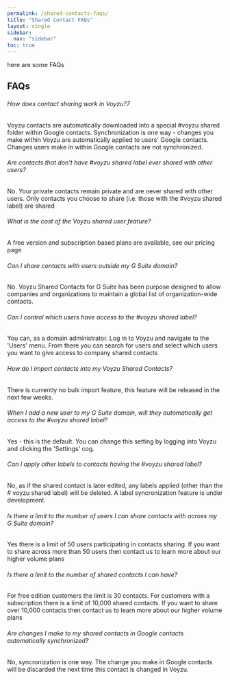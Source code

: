 ```yaml
---
permalink: /shared-contacts-faqs/
title: "Shared Contact FAQs"
layout: single
sidebar:
  nav: "sidebar"
toc: true
---
```

here are some FAQs
## FAQs
###### How does contact sharing work in Voyzu?7
Voyzu contacts are automatically downloaded into a special #voyzu shared folder within Google contacts. Synchronization is one way - changes you make within Voyzu are automatically applied to users' Google contacts. Changes users make in within Google contacts are not synchronized.

###### Are contacts that don't have #voyzu shared label ever shared with other users?
No. Your private contacts remain private and are never shared with other users. Only contacts you choose to share (i.e. those with the #voyzu shared label) are shared

###### What is the cost of the Voyzu shared user feature?
A free version and subscription based plans are available, see our pricing page

###### Can I share contacts with users outside my G Suite domain?
No. Voyzu Shared Contacts for G Suite has been purpose designed to allow companies and organizations to maintain a global list of organization-wide contacts.

###### Can I control which users have access to the #voyzu shared label?
You can, as a domain administrator. Log in to Voyzu and navigate to the 'Users' menu. From there you can search for users and select which users you want to give access to company shared contacts

###### How do I import contacts into my Voyzu Shared Contacts?
There is currently no bulk import feature, this feature will be released in the next few weeks.

###### When I add a new user to my G Suite domain, will they automatically get access to the #voyzu shared label?
Yes - this is the default. You can change this setting by logging into Voyzu and clicking the 'Settings' cog.

###### Can I apply other labels to contacts having the #voyzu shared label?
No, as if the shared contact is later edited, any labels applied (other than the # voyzu shared label) will be deleted. A label syncronization feature is under development.

###### Is there a limit to the number of users I can share contacts with across my G Suite domain?
Yes there is a limit of 50 users participating in contacts sharing. If you want to share across more than 50 users then contact us to learn more about our higher volume plans

###### Is there a limit to the number of shared contacts I can have?
For free edition customers the limit is 30 contacts. For customers with a subscription there is a limit of 10,000 shared contacts. If you want to share over 10,000 contacts then contact us to learn more about our higher volume plans

###### Are changes I make to my shared contacts in Google contacts automatically synchronized?
No, syncronization is one way. The change you make in Google contacts will be discarded the next time this contact is changed in Voyzu.
